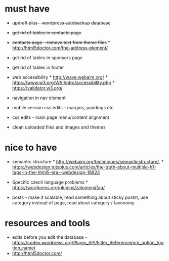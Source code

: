 # must have

* <s>updraft plus - wordpress autobackup database</s>
* <s>get rid of tables in contacts page</s>
* <s>contacts page - remove text from theme files</s>
        * http://html5doctor.com/the-address-element/
* get rid of tables in sponsors page
* get rid of tables in footer

* web accessibility 
        * http://wave.webaim.org/
        * https://www.w3.org/WAI/intro/accessibility.php
        * https://validator.w3.org/

* navigation in nav element
* mobile version css edits - margins, paddings etc
* css edits - main page menu/content alignment 
* clean uploaded files and images and themes

# nice to have

* semantic structure 
        * http://webaim.org/techniques/semanticstructure/, 
        * https://webdesign.tutsplus.com/articles/the-truth-about-multiple-h1-tags-in-the-html5-era--webdesign-16824

* Specific czech language problems 
        * https://wordpress.org/plugins/zalomeni/faq/
* posts  - make it scalable, read something about sticky postst, use category instead of page, read about category / taxonomy


# resources and tools
* edits before you edit the database - https://codex.wordpress.org/Plugin_API/Filter_Reference/pre_option_(option_name)
* http://html5doctor.com/